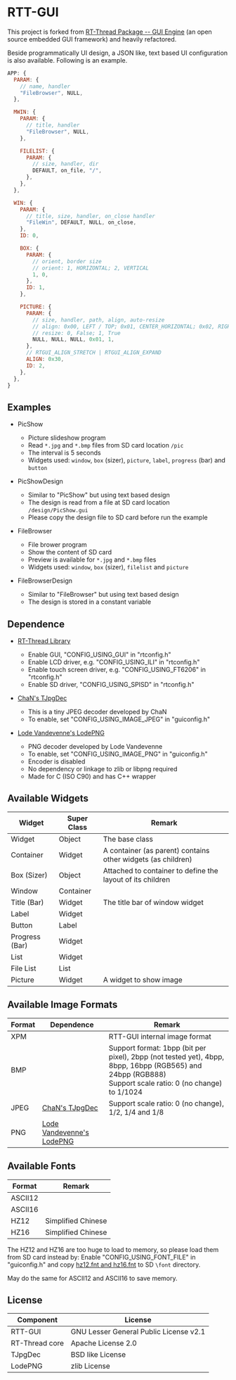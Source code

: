 # RTT-GUI

This project is forked from [RT-Thread Package -- GUI Engine](https://github.com/RT-Thread-packages/gui_engine) (an open source embedded GUI framework) and heavily refactored.

Beside programmatically UI design, a JSON like, text based UI configuration is also available. Following is an example.

```javascript
APP: {
  PARAM: {
    // name, handler
    "FileBrowser", NULL,
  },

  MWIN: {
    PARAM: {
      // title, handler
      "FileBrowser", NULL,
    },

    FILELIST: {
      PARAM: {
        // size, handler, dir
        DEFAULT, on_file, "/",
      },
    },
  },

  WIN: {
    PARAM: {
      // title, size, handler, on_close handler
      "FileWin", DEFAULT, NULL, on_close,
    },
    ID: 0,

    BOX: {
      PARAM: {
        // orient, border size
        // orient: 1, HORIZONTAL; 2, VERTICAL
        1, 0,
      },
      ID: 1,
    },

    PICTURE: {
      PARAM: {
        // size, handler, path, align, auto-resize
        // align: 0x00, LEFT / TOP; 0x01, CENTER_HORIZONTAL; 0x02, RIGHT; 0x08, CENTER_VERTICAL; 0x04, BOTTOM
        // resize: 0, False; 1, True
        NULL, NULL, NULL, 0x01, 1,
      },
      // RTGUI_ALIGN_STRETCH | RTGUI_ALIGN_EXPAND
      ALIGN: 0x30,
      ID: 2,
    },
  },
}
```


## Examples ##

* PicShow
  - Picture slideshow program
  - Read `*.jpg` and `*.bmp` files from SD card location `/pic`
  - The interval is 5 seconds
  - Widgets used: `window`, `box` (sizer), `picture`, `label`, `progress` (bar) and `button`

* PicShowDesign
  - Similar to "PicShow" but using text based design
  - The design is read from a file at SD card location `/design/PicShow.gui`
  - Please copy the design file to SD card before run the example

* FileBrowser
  - File brower program
  - Show the content of SD card
  - Preview is available for `*.jpg` and `*.bmp` files
  - Widgets used: `window`, `box` (sizer), `filelist` and `picture`

* FileBrowserDesign
  - Similar to "FileBrowser" but using text based design
  - The design is stored in a constant variable


## Dependence

* [RT-Thread Library](https://github.com/onelife/Arduino_RT-Thread)
  - Enable GUI, "CONFIG_USING_GUI" in "rtconfig.h"
  - Enable LCD driver, e.g. "CONFIG_USING_ILI" in "rtconfig.h"
  - Enable touch screen driver, e.g. "CONFIG_USING_FT6206" in "rtconfig.h"
  - Enable SD driver, "CONFIG_USING_SPISD" in "rtconfig.h"

* [ChaN's TJpgDec](http://www.elm-chan.org/fsw/tjpgd/00index.html)
  - This is a tiny JPEG decoder developed by ChaN
  - To enable, set "CONFIG_USING_IMAGE_JPEG" in "guiconfig.h"

* [Lode Vandevenne's LodePNG](http://lodev.org/lodepng/)
  - PNG decoder developed by Lode Vandevenne
  - To enable, set "CONFIG_USING_IMAGE_PNG" in "guiconfig.h"
  - Encoder is disabled
  - No dependency or linkage to zlib or libpng required
  - Made for C (ISO C90) and has C++ wrapper


## Available Widgets ##

| Widget | Super Class | Remark |
| --- | --- | --- |
| Widget | Object | The base class |
| Container | Widget | A container (as parent) contains other widgets (as children) |
| Box (Sizer) | Object | Attached to container to define the layout of its children |
| Window | Container | |
| Title (Bar) | Widget | The title bar of window widget |
| Label | Widget | |
| Button | Label | |
| Progress (Bar) | Widget | |
| List | Widget | |
| File List | List | |
| Picture | Widget | A widget to show image |


## Available Image Formats ##

| Format | Dependence | Remark |
| --- | --- | --- |
| XPM | | RTT-GUI internal image format |
| BMP | | Support format: 1bpp (bit per pixel), 2bpp (not tested yet), 4bpp, 8bpp, 16bpp (RGB565) and 24bpp (RGB888)<br>Support scale ratio: 0 (no change) to 1/1024 |
| JPEG | [ChaN's TJpgDec](http://www.elm-chan.org/fsw/tjpgd/00index.html) | Support scale ratio: 0 (no change), 1/2, 1/4 and 1/8 |
| PNG | [Lode Vandevenne's LodePNG](http://lodev.org/lodepng/) | |


## Available Fonts ##

| Format | Remark |
| --- | --- |
| ASCII12 | |
| ASCII16 | |
| HZ12 | Simplified Chinese |
| HZ16 | Simplified Chinese |

The HZ12 and HZ16 are too huge to load to memory, so please load them from SD card instead by: Enable "CONFIG_USING_FONT_FILE" in "guiconfig.h" and copy [hz12.fnt and hz16.fnt](./bin/font) to SD `\font` directory.

May do the same for ASCII12 and ASCII16 to save memory.


## License  ##

| Component | License |
| --- | --- |
| RTT-GUI | GNU Lesser General Public License v2.1 |
| RT-Thread core | Apache License 2.0 |
| TJpgDec | BSD like License |
| LodePNG | zlib License |
